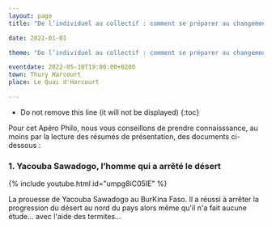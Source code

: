 ```yaml
---
layout: page
title: "De l’individuel au collectif : comment se préparer au changement climatique ?"

date: 2021-01-01

theme: "De l’individuel au collectif : comment se préparer au changement climatique ?"

eventdate: 2022-05-10T19:00:00+0200
town: Thury Harcourt
place: Le Quai d'Harcourt

---
```



* Do not remove this line (it will not be displayed) 
{:toc}

Pour cet Apéro Philo, nous vous conseillons de prendre connaisssance, au moins par la lecture des résumés de présentation, des documents ci-dessous :

### 1. Yacouba Sawadogo, l’homme qui a arrêté le désert

{% include youtube.html id="umpg8iC05IE" %}

La prouesse de Yacouba Sawadogo au BurKina Faso. Il a réussi à arrêter la progression du désert au nord du pays alors même qu'il n'a fait aucune étude... avec l'aide des termites...
